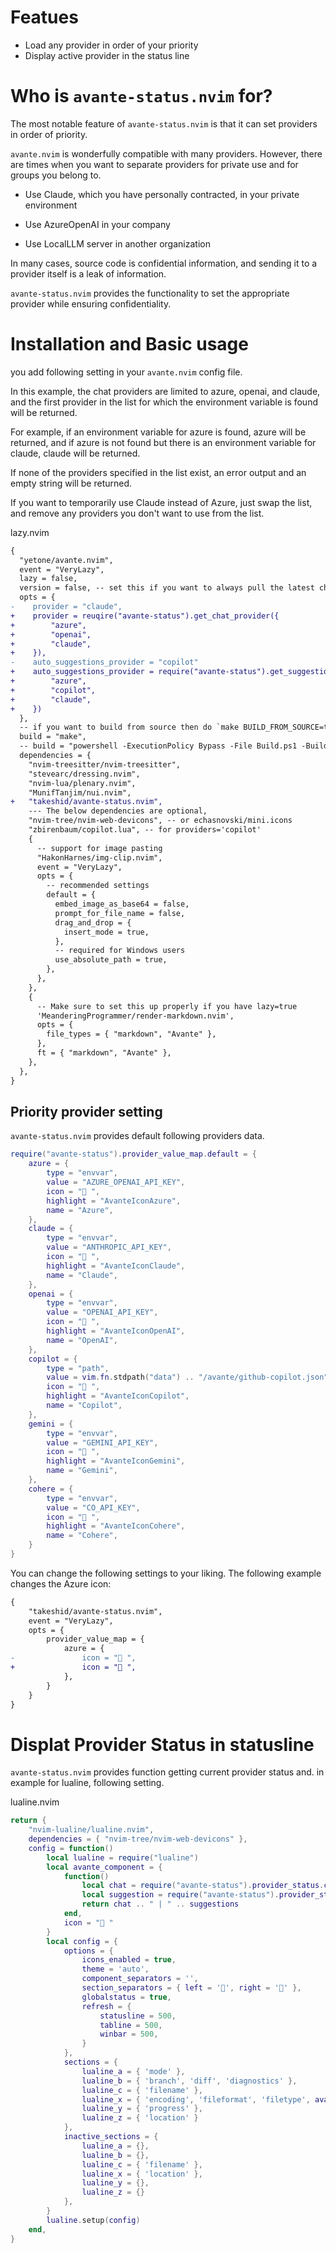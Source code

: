 
# Featues
- Load any provider in order of your priority
- Display active provider in the status line

# Who is `avante-status.nvim` for?
The most notable feature of `avante-status.nvim` is that it can set providers in order of priority.

`avante.nvim` is wonderfully compatible with many providers. However, there are times when you want to separate providers for private use and for groups you belong to.

- Use Claude, which you have personally contracted, in your private environment

- Use AzureOpenAI in your company

- Use LocalLLM server in another organization

In many cases, source code is confidential information, and sending it to a provider itself is a leak of information.

`avante-status.nvim` provides the functionality to set the appropriate provider while ensuring confidentiality.


# Installation and Basic usage
you add following setting in your `avante.nvim` config file.

In this example, the chat providers are limited to azure, openai, and claude, and the first provider in the list for which the environment variable is found will be returned.

For example, if an environment variable for azure is found, azure will be returned, and if azure is not found but there is an environment variable for claude, claude will be returned.

If none of the providers specified in the list exist, an error output and an empty string will be returned.

If you want to temporarily use Claude instead of Azure, just swap the list, and remove any providers you don't want to use from the list.

lazy.nvim
```diff
{
  "yetone/avante.nvim",
  event = "VeryLazy",
  lazy = false,
  version = false, -- set this if you want to always pull the latest change
  opts = {
-    provider = "claude",
+    provider = reuqire("avante-status").get_chat_provider({
+        "azure",
+        "openai",
+        "claude",
+    }),
-    auto_suggestions_provider = "copilot"
+    auto_suggestions_provider = require("avante-status").get_suggestion_provider({
+        "azure",
+        "copilot",
+        "claude",
+    })
  },
  -- if you want to build from source then do `make BUILD_FROM_SOURCE=true`
  build = "make",
  -- build = "powershell -ExecutionPolicy Bypass -File Build.ps1 -BuildFromSource false" -- for windows
  dependencies = {
    "nvim-treesitter/nvim-treesitter",
    "stevearc/dressing.nvim",
    "nvim-lua/plenary.nvim",
    "MunifTanjim/nui.nvim",
+   "takeshid/avante-status.nvim",
    --- The below dependencies are optional,
    "nvim-tree/nvim-web-devicons", -- or echasnovski/mini.icons
    "zbirenbaum/copilot.lua", -- for providers='copilot'
    {
      -- support for image pasting
      "HakonHarnes/img-clip.nvim",
      event = "VeryLazy",
      opts = {
        -- recommended settings
        default = {
          embed_image_as_base64 = false,
          prompt_for_file_name = false,
          drag_and_drop = {
            insert_mode = true,
          },
          -- required for Windows users
          use_absolute_path = true,
        },
      },
    },
    {
      -- Make sure to set this up properly if you have lazy=true
      'MeanderingProgrammer/render-markdown.nvim',
      opts = {
        file_types = { "markdown", "Avante" },
      },
      ft = { "markdown", "Avante" },
    },
  },
}
```

## Priority provider setting
`avante-status.nvim` provides default following providers data.

```lua
require("avante-status").provider_value_map.default = {
    azure = {
        type = "envvar",
        value = "AZURE_OPENAI_API_KEY",
        icon = " ",
        highlight = "AvanteIconAzure",
        name = "Azure",
    },
    claude = {
        type = "envvar",
        value = "ANTHROPIC_API_KEY",
        icon = "󰛄 ",
        highlight = "AvanteIconClaude",
        name = "Claude",
    },
    openai = {
        type = "envvar",
        value = "OPENAI_API_KEY",
        icon = " ",
        highlight = "AvanteIconOpenAI",
        name = "OpenAI",
    },
    copilot = {
        type = "path",
        value = vim.fn.stdpath("data") .. "/avante/github-copilot.json",
        icon = " ",
        highlight = "AvanteIconCopilot",
        name = "Copilot",
    },
    gemini = {
        type = "envvar",
        value = "GEMINI_API_KEY",
        icon = "󰫢 ",
        highlight = "AvanteIconGemini",
        name = "Gemini",
    },
    cohere = {
        type = "envvar",
        value = "CO_API_KEY",
        icon = "󰺠 ",
        highlight = "AvanteIconCohere",
        name = "Cohere",
    }
}
```

You can change the following settings to your liking.
The following example changes the Azure icon:
```diff
{
    "takeshid/avante-status.nvim",
    event = "VeryLazy",
    opts = {
        provider_value_map = {
            azure = {
-               icon = " ",
+               icon = "󰠅 ",
            },
        }
    }
}
```

# Displat Provider Status in statusline
`avante-status.nvim` provides function getting current provider status and.
in example for lualine, following setting.

lualine.nvim
```lua
return {
    "nvim-lualine/lualine.nvim",
    dependencies = { "nvim-tree/nvim-web-devicons" },
    config = function()
        local lualine = require("lualine")
        local avante_component = {
            function()
                local chat = require("avante-status").provider_status.chat
                local suggestion = require("avante-status").provider_status.suggestions
                return chat .. " | " .. suggestions
            end,
            icon = "󰭻 "
        }
        local config = {
            options = {
                icons_enabled = true,
                theme = 'auto',
                component_separators = '',
                section_separators = { left = '', right = '' },
                globalstatus = true,
                refresh = {
                    statusline = 500,
                    tabline = 500,
                    winbar = 500,
                }
            },
            sections = {
                lualine_a = { 'mode' },
                lualine_b = { 'branch', 'diff', 'diagnostics' },
                lualine_c = { 'filename' },
                lualine_x = { 'encoding', 'fileformat', 'filetype', avante_component },
                lualine_y = { 'progress' },
                lualine_z = { 'location' }
            },
            inactive_sections = {
                lualine_a = {},
                lualine_b = {},
                lualine_c = { 'filename' },
                lualine_x = { 'location' },
                lualine_y = {},
                lualine_z = {}
            },
        }
        lualine.setup(config)
    end,
}
```

